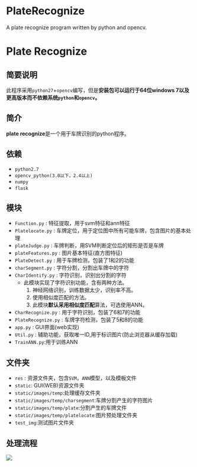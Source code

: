 # PlateRecognize
A plate recognize program written by python and opencv.

# Plate Recognize

## 简要说明
此程序采用`python27`+`opencv`编写，但是**安装包可以运行于64位windows 7以及更高版本而不依赖系统`python`和`opencv`。**

## 简介

**plate recognize**是一个用于车牌识别的python程序。

## 依赖
- `python2.7` 
- `opencv_python(3.0以下，2.4以上)` 
- `numpy`- `flask`

## 模块
- `Function.py` : 特征提取，用于svm特征和ann特征- `Platelocate.py` : 车牌定位，用于定位图中所有可能车牌，包含图片的基本处理 
- `plateJudge.py` : 车牌判断，用SVM判断定位后的矩形是否是车牌
- `plateFeatures.py` : 图片基本特征(直方图特征)- `PlateDetect.py` : 用于车牌检测，包装了1和2的功能- `charSegment.py` : 字符分割，分割出车牌中的字符- `CharIdentify.py` : 字符识别，识别出分割的字符
    - 此模块实现了字符识别功能，含有两种方法。
        1. 神经网络识别，训练数据太少，识别率不高。
        2. 使用相似度匹配的方法。
        3. 此模块**默认采用相似度匹配**算法，可选使用ANN。
- `CharRecognize.py` : 用于字符识别，包装了6和7的功能
- `PlateRecognize.py` : 车牌字符检测，包装了5和8的功能- `app.py` : GUI界面(web实现)
- `Util.py` : 辅助功能，获取唯一ID,用于标识图片(防止浏览器从缓存加载)
- `TrainANN.py`:用于训练ANN 

## 文件夹
- `res` : 资源文件夹，包含`SVM`，`ANN`模型，以及模板文件
- `static`: GUI(WEB)资源文件夹
- `static/images/temp`:处理缓存文件夹
- `static/images/temp/charsegment`:车牌分割产生的字符图片
- `static/images/temp/plate`:分割产生的车牌文件
- `static/images/temp/platelocate`:图片预处理文件夹
- `test_img`:测试图片文件夹

## 处理流程


![](http://i1.piimg.com/4851/e01aa4bec7aceb26.png)






